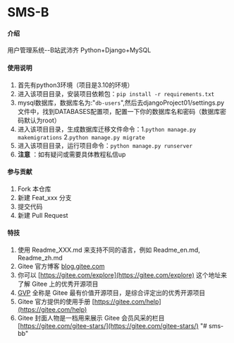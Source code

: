 # SMS-B

#### 介绍
用户管理系统--B站武沛齐
Python+Django+MySQL

#### 使用说明
1. 首先有python3环境（项目是3.10的环境）
2. 进入该项目目录，安装项目依赖包：`pip install -r requirements.txt`
3. mysql数据库，数据库名为:"`db-users`",然后去djangoProject01/settings.py文件中，找到DATABASES配置项，配置一下你的数据库名和密码（数据库密码默认为root）
4. 进入该项目目录，生成数据库迁移文件命令：1.`python manage.py makemigrations` 2.`python manage.py migrate`
5. 进入该项目目录，运行项目命令：`python manage.py runserver`
6.  **注意** ：如有疑问或需要具体教程私信up


#### 参与贡献

1.  Fork 本仓库
2.  新建 Feat_xxx 分支
3.  提交代码
4.  新建 Pull Request


#### 特技

1.  使用 Readme\_XXX.md 来支持不同的语言，例如 Readme\_en.md, Readme\_zh.md
2.  Gitee 官方博客 [blog.gitee.com](https://blog.gitee.com)
3.  你可以 [https://gitee.com/explore](https://gitee.com/explore) 这个地址来了解 Gitee 上的优秀开源项目
4.  [GVP](https://gitee.com/gvp) 全称是 Gitee 最有价值开源项目，是综合评定出的优秀开源项目
5.  Gitee 官方提供的使用手册 [https://gitee.com/help](https://gitee.com/help)
6.  Gitee 封面人物是一档用来展示 Gitee 会员风采的栏目 [https://gitee.com/gitee-stars/](https://gitee.com/gitee-stars/)
"# sms-bb" 
